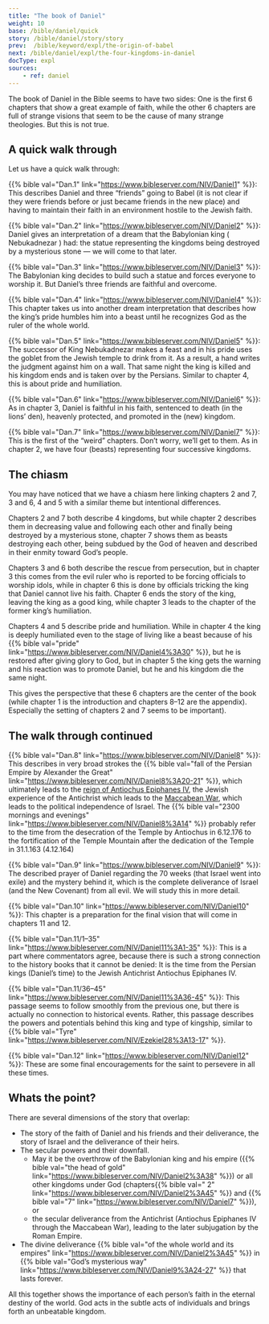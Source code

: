 ```yaml
---
title: "The book of Daniel"
weight: 10
base: /bible/daniel/quick
story: /bible/daniel/story/story
prev:  /bible/keyword/expl/the-origin-of-babel
next: /bible/daniel/expl/the-four-kingdoms-in-daniel
docType: expl
sources:
    - ref: daniel
---
```


The book of Daniel in the Bible seems to have two sides: One is the first 6 chapters that show a great example of faith, while the other 6 chapters are full of strange visions that seem to be the cause of many strange theologies. But this is not true.

## A quick walk through

<a name="9a3b"></a>
Let us have a quick walk through:

{{% bible val="Dan.1" link="https://www.bibleserver.com/NIV/Daniel1" %}}: This describes Daniel and three “friends” going to Babel (it is not clear if they were friends before or just became friends in the new place) and having to maintain their faith in an environment hostile to the Jewish faith.

{{% bible val="Dan.2" link="https://www.bibleserver.com/NIV/Daniel2" %}}: Daniel gives an interpretation of a dream that the Babylonian king ( Nebukadnezar ) had: the statue representing the kingdoms being destroyed by a mysterious stone — we will come to that later.

{{% bible val="Dan.3" link="https://www.bibleserver.com/NIV/Daniel3" %}}: The Babylonian king decides to build such a statue and forces everyone to worship it. But Daniel’s three friends are faithful and overcome.

{{% bible val="Dan.4" link="https://www.bibleserver.com/NIV/Daniel4" %}}: This chapter takes us into another dream interpretation that describes how the king’s pride humbles him into a beast until he recognizes God as the ruler of the whole world.

{{% bible val="Dan.5" link="https://www.bibleserver.com/NIV/Daniel5" %}}: The successor of King Nebukadnezar makes a feast and in his pride uses the goblet from the Jewish temple to drink from it. As a result, a hand writes the judgment against him on a wall. That same night the king is killed and his kingdom ends and is taken over by the Persians. Similar to chapter 4, this is about pride and humiliation.

{{% bible val="Dan.6" link="https://www.bibleserver.com/NIV/Daniel6" %}}: As in chapter 3, Daniel is faithful in his faith, sentenced to death (in the lions’ den), heavenly protected, and promoted in the (new) kingdom.

{{% bible val="Dan.7" link="https://www.bibleserver.com/NIV/Daniel7" %}}: This is the first of the “weird” chapters. Don’t worry, we’ll get to them. As in chapter 2, we have four (beasts) representing four successive kingdoms.

## The chiasm

<a name="3d8a"></a>
You may have noticed that we have a chiasm here linking chapters 2 and 7, 3 and 6, 4 and 5 with a similar theme but intentional differences.

Chapters 2 and 7 both describe 4 kingdoms, but while chapter 2 describes them in decreasing value and following each other and finally being destroyed by a mysterious stone, chapter 7 shows them as beasts destroying each other, being subdued by the God of heaven and described in their enmity toward God’s people.

Chapters 3 and 6 both describe the rescue from persecution, but in chapter 3 this comes from the evil ruler who is reported to be forcing officials to worship idols, while in chapter 6 this is done by officials tricking the king that Daniel cannot live his faith. Chapter 6 ends the story of the king, leaving the king as a good king, while chapter 3 leads to the chapter of the former king’s humiliation.

Chapters 4 and 5 describe pride and humiliation. While in chapter 4 the king is deeply humiliated even to the stage of living like a beast because of his {{% bible val="pride" link="https://www.bibleserver.com/NIV/Daniel4%3A30" %}}, but he is restored after giving glory to God, but in chapter 5 the king gets the warning and his reaction was to promote Daniel, but he and his kingdom die the same night.

This gives the perspective that these 6 chapters are the center of the book (while chapter 1 is the introduction and chapters 8–12 are the appendix). Especially the setting of chapters 2 and 7 seems to be important).

## The walk through continued

<a name="02f0"></a>
{{% bible val="Dan.8" link="https://www.bibleserver.com/NIV/Daniel8" %}}: This describes in very broad strokes the {{% bible val="fall of the Persian Empire by Alexander the Great" link="https://www.bibleserver.com/NIV/Daniel8%3A20-21" %}}, which ultimately leads to the [reign of Antiochus Epiphanes IV](https://www.gotquestions.org/Antiochus-Epiphanes.html), the Jewish experience of the Antichrist which leads to the [Maccabean War](https://en.wikipedia.org/wiki/Maccabean_Revolt), which leads to the political independence of Israel. The {{% bible val="2300 mornings and evenings" link="https://www.bibleserver.com/NIV/Daniel8%3A14" %}} probably refer to the time from the desecration of the Temple by Antiochus in 6.12.176 to the fortification of the Temple Mountain after the dedication of the Temple in 31.1.163 (4.12.164)

{{% bible val="Dan.9" link="https://www.bibleserver.com/NIV/Daniel9" %}}: The described prayer of Daniel regarding the 70 weeks (that Israel went into exile) and the mystery behind it, which is the complete deliverance of Israel (and the New Covenant) from all evil. We will study this in more detail.

{{% bible val="Dan.10" link="https://www.bibleserver.com/NIV/Daniel10" %}}: This chapter is a preparation for the final vision that will come in chapters 11 and 12.

{{% bible val="Dan.11/1–35" link="https://www.bibleserver.com/NIV/Daniel11%3A1-35" %}}: This is a part where commentators agree, because there is such a strong connection to the history books that it cannot be denied: It is the time from the Persian kings (Daniel’s time) to the Jewish Antichrist Antiochus Epiphanes IV.

{{% bible val="Dan.11/36–45" link="https://www.bibleserver.com/NIV/Daniel11%3A36-45" %}}: This passage seems to follow smoothly from the previous one, but there is actually no connection to historical events. Rather, this passage describes the powers and potentials behind this king and type of kingship, similar to {{% bible val="Tyre" link="https://www.bibleserver.com/NIV/Ezekiel28%3A13-17" %}}.

{{% bible val="Dan.12" link="https://www.bibleserver.com/NIV/Daniel12" %}}: These are some final encouragements for the saint to persevere in all these times.

## Whats the point?

<a name="b05e"></a>
There are several dimensions of the story that overlap:

- The story of the faith of Daniel and his friends and their deliverance, the story of Israel and the deliverance of their heirs.
- The secular powers and their downfall.
    - May it be the overthrow of the Babylonian king and his empire ({{% bible val="the head of gold" link="https://www.bibleserver.com/NIV/Daniel2%3A38" %}}) or all other kingdoms under God (chapters{{% bible val=" 2" link="https://www.bibleserver.com/NIV/Daniel2%3A45" %}} and {{% bible val="7" link="https://www.bibleserver.com/NIV/Daniel7" %}}), or
    - the secular deliverance from the Antichrist (Antiochus Epiphanes IV through the Maccabean War), leading to the later subjugation by the Roman Empire.
- The divine deliverance {{% bible val="of the whole world and its empires" link="https://www.bibleserver.com/NIV/Daniel2%3A45" %}} in {{% bible val="God’s mysterious way" link="https://www.bibleserver.com/NIV/Daniel9%3A24-27" %}} that lasts forever.

All this together shows the importance of each person’s faith in the eternal destiny of the world. God acts in the subtle acts of individuals and brings forth an unbeatable kingdom.
